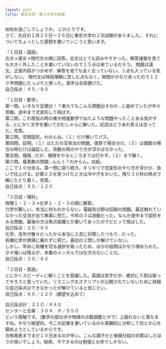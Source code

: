 ```yaml
---
layout: post
title: 東京大学・第２次学力試験
---
```

如何お過ごしでしょうか。
にわとりです。  
さて、先日の２月２５日～２６日に東京大学の２次試験がありました。
それについてちょっとした感想を書いていこうと思います。

「１日目・国語」  
古文→漢文→現代文の順に回答。古文はとても読みやすかった。解答速報を見ても大きく外したことを書いていないので１５点は来ているだろう。
問題は漢文。正直内容がつかめず、解答を見ても全く合っていない。１点も入っている気がしない。
現代文は特段理解に苦しむ点もなく。時間がかなり余ったので１２０字問題にたっぷりと使った。漢字は全部書けた。  
自己採点：４５／８０

「１日目・数学」  
第一問。いきなり定積分！？東大でもこんな問題出すのか...と舐めていたが中々苦戦。途中まで式変形して飛ばす。  
第二問。これ現役の時の東大特進数学で似たような問題やったことある気がする...とにかく文字を置いてがむしゃらに解いた。記述はどうあれ答えは合ってた。完答。  
第三問。空間図形。わかんね。（１）だけ解いてパス。  
第四問。証明。（１）はただの互除法の問題。偶奇で場合分け。（２）は偶数の場合の時だけは論証した。奇数の時のやり方が浮かばなかった。  
第五問。極限...だが、極限をやるところまでは行かず。（２）まで解く。  
第六問。複素数の問題...んんぅ？わからん。白紙。  
ここで１０分余る。第一問に戻り続き。ギリギリで式変形のやり方が浮かび、急いで仕上げる。計算ミスを見つけたときは冷や汗をかいた。残り３０秒の時点で解にたどり着く。完答。  
自己採点：５５／１２０

「２日目・理科」  
物理１・２・３→化学１・２・３の順に解答。  
力学が難しい。本当に何もわからない。電磁気分野は回路の問題。最近触れていなかった交流が出て無事に死亡。今年の３は波動だった。なんか途中まで図形をみる問題。最後の方は焦点距離とか書いてあったのでビビッて飛ばした。  
自己採点：２０／６０  
化学。去年が散々だったから本当に入念に対策したつもり...だった。  
有機化学が誘導に乗れずに死亡。最初の２問しか解けていない。  
しかし、早めに有機を切る選択を取ったため、ほかの設問はかなり埋められた。少々悔いは残るが、本番のメンタルでは仕方のないことだ。  
自己採点：３０／６０

「２日目・英語」  
とにかくスピーディに解くことを意識した。英語は苦手だが、絶対に５割は取ってやろうと思っていた。リスニングのスクリプトが公開されていないために詳細な自己採点はできなかったが解けていると信じたい。  
自己採点：６０／１２０（願望を込めて）

自己採点計：２１０／４４０  
センターと合算：３０４．９／５５０  
という感触です。（数学の部分点や物理の点数調整とかで）上振れないと落ちますね。かなり絶望的。今この記事を書いているのも客観的に分析して何とか心を鎮めようとしているからです。  
合格発表までまだ１０日あるのが辛い。こんな調子だと後期日程の対策はしたほうが良いでしょう。結局、今できるのは勉強とお祈りしかない。
